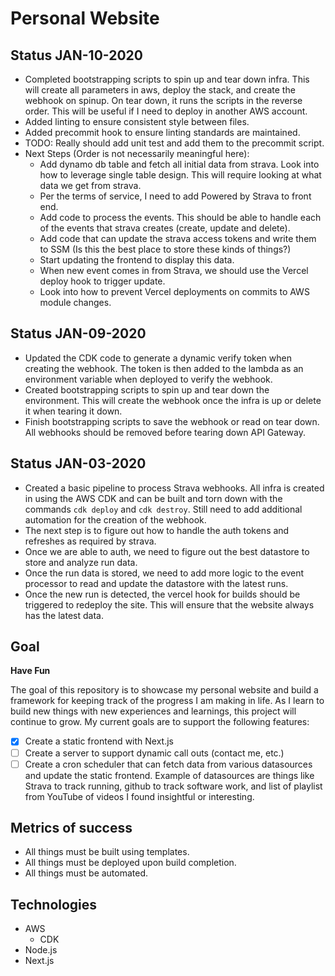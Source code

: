 # Personal Website

## Status JAN-10-2020
- Completed bootstrapping scripts to spin up and tear down infra. This will create all
  parameters in aws, deploy the stack, and create the webhook on spinup. On tear down, it
  runs the scripts in the reverse order. This will be useful if I need to deploy in another
  AWS account.
- Added linting to ensure consistent style between files.
- Added precommit hook to ensure linting standards are maintained.
- TODO: Really should add unit test and add them to the precommit script.
- Next Steps (Order is not necessarily meaningful here):
  - Add dynamo db table and fetch all initial data from strava. Look into how to leverage
    single table design. This will require looking at what data we get from strava.
  - Per the terms of service, I need to add Powered by Strava to front end.
  - Add code to process the events. This should be able to handle each of the events that
    strava creates (create, update and delete).
  - Add code that can update the strava access tokens and write them to SSM (Is this the best
    place to store these kinds of things?)
  - Start updating the frontend to display this data.
  - When new event comes in from Strava, we should use the Vercel deploy hook to trigger update.
  - Look into how to prevent Vercel deployments on commits to AWS module changes.

## Status JAN-09-2020
- Updated the CDK code to generate a dynamic verify token when creating the webhook. The token
  is then added to the lambda as an environment variable when deployed to verify the webhook.
- Created bootstrapping scripts to spin up and tear down the environment. This will create the
  webhook once the infra is up or delete it when tearing it down.
- Finish bootstrapping scripts to save the webhook or read on tear down. All webhooks should be
  removed before tearing down API Gateway.

## Status JAN-03-2020
- Created a basic pipeline to process Strava webhooks. All infra is created in using the AWS
  CDK and can be built and torn down with the commands `cdk deploy` and `cdk destroy`. Still
  need to add additional automation for the creation of the webhook.
- The next step is to figure out how to handle the auth tokens and refreshes as required by strava.
- Once we are able to auth, we need to figure out the best datastore to store and analyze run data.
- Once the run data is stored, we need to add more logic to the event processor to read and update
  the datastore with the latest runs.
- Once the new run is detected, the vercel hook for builds should be triggered to redeploy the
  site. This will ensure that the website always has the latest data.

## Goal

**Have Fun**

The goal of this repository is to showcase my personal website and build a
framework for keeping track of the progress I am making in life. As I learn
to build new things with new experiences and learnings, this project will
continue to grow. My current goals are to support the following features:

- [x] Create a static frontend with Next.js [](tanneremerson.vercel.app)
- [ ] Create a server to support dynamic call outs (contact me, etc.)
- [ ] Create a cron scheduler that can fetch data from various datasources and
  update the static frontend. Example of datasources are things like Strava to
  track running, github to track software work, and list of playlist from
  YouTube of videos I found insightful or interesting.

## Metrics of success

- All things must be built using templates.
- All things must be deployed upon build completion.
- All things must be automated.

## Technologies

- AWS
  - CDK
- Node.js
- Next.js
